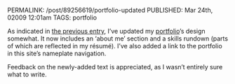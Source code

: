 PERMALINK: /post/89256619/portfolio-updated
PUBLISHED: Mar 24th, 02009 12:01am
TAGS: portfolio

As indicated in [the previous entry][dad10], I’ve updated my
[portfolio][port]’s design somewhat. It now includes an ‘about me’ section and
a skills rundown (parts of which are reflected in my résumé). I’ve also added a
link to the portfolio in this site’s nameplate navigation.

 [dad10]: http://ratafia.info/post/89151968/design-a-day-10
 [port]: http://portfolio.ratafia.info/

Feedback on the newly-added text is appreciated, as I wasn’t entirely sure what
to write.
